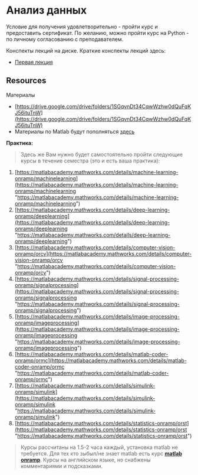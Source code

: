 # Анализ данных

Условие для получения удовлетворительно - пройти курс и предоставить сертификат. По желанию, можно пройти курс на Python - по личному согласованию с преподавателем.

Конспекты лекций на диске. Краткие конспекты лекций здесь:

- [Первая лекция](data_science/First%20lecture.md)

## Resources
Материалы

- [https://drive.google.com/drive/folders/1SGqvnDt34CqwWzhw0dQuFqKJ56ituTnW](https://drive.google.com/drive/folders/1SGqvnDt34CqwWzhw0dQuFqKJ56ituTnW)
- Материалы по Matlab будут пополняться [здесь](MATLAB.md)

**Практика:**

> Здесь же Вам нужно будет самостоятельно пройти следующие курсы в течение семестра (это и есть ваша практика):  

1. [https://matlabacademy.mathworks.com/details/machine-learning-onramp/machinelearning](https://matlabacademy.mathworks.com/details/machine-learning-onramp/machinelearning "https://matlabacademy.mathworks.com/details/machine-learning-onramp/machinelearning")  
2. [https://matlabacademy.mathworks.com/details/deep-learning-onramp/deeplearning](https://matlabacademy.mathworks.com/details/deep-learning-onramp/deeplearning "https://matlabacademy.mathworks.com/details/deep-learning-onramp/deeplearning")  
3. [https://matlabacademy.mathworks.com/details/computer-vision-onramp/orcv](https://matlabacademy.mathworks.com/details/computer-vision-onramp/orcv "https://matlabacademy.mathworks.com/details/computer-vision-onramp/orcv")  
4. [https://matlabacademy.mathworks.com/details/signal-processing-onramp/signalprocessing](https://matlabacademy.mathworks.com/details/signal-processing-onramp/signalprocessing "https://matlabacademy.mathworks.com/details/signal-processing-onramp/signalprocessing")  
5. [https://matlabacademy.mathworks.com/details/image-processing-onramp/imageprocessing](https://matlabacademy.mathworks.com/details/image-processing-onramp/imageprocessing "https://matlabacademy.mathworks.com/details/image-processing-onramp/imageprocessing") 
6. [https://matlabacademy.mathworks.com/details/matlab-coder-onramp/ormc](https://matlabacademy.mathworks.com/details/matlab-coder-onramp/ormc "https://matlabacademy.mathworks.com/details/matlab-coder-onramp/ormc")  
7. [https://matlabacademy.mathworks.com/details/simulink-onramp/simulink](https://matlabacademy.mathworks.com/details/simulink-onramp/simulink "https://matlabacademy.mathworks.com/details/simulink-onramp/simulink")  
8. [https://matlabacademy.mathworks.com/details/statistics-onramp/orst](https://matlabacademy.mathworks.com/details/statistics-onramp/orst "https://matlabacademy.mathworks.com/details/statistics-onramp/orst")  
  
> Курсы рассчитаны на 1.5-2 часа каждый, установка matlab не требуется. Для тех кто зыбыл/не знает matlab есть курс **[matlab onramp](https://matlabacademy.mathworks.com/details/matlab-onramp/gettingstarted)**. Курсы на английском языке, но снабжены комментариями и подсказками.